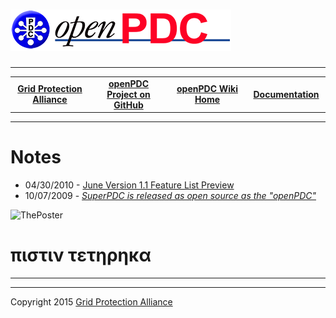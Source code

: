 <html lang="en" xmlns="http://www.w3.org/1999/xhtml">
<head>
<meta charset="utf-8" />
</head>
<body>
<!--HtmlToGmd.Body-->
<h1><a href="https://github.com/GridProtectionAlliance/openPDC/tree/master/Source/Documentation/wiki/openPDC_Home.md"><img src="https://github.com/GridProtectionAlliance/openPDC/blob/master/Source/Documentation/wiki/openPDC_Logo.png" alt="The Open Source Phasor Data Concentrator" /></a></h1>
<hr />
<div id="NavigationMenu">
<table style="width: 100%; border-collapse: collapse; border: 0px solid gray;">
<tr>
<td style="width: 25%; text-align:center;"><b><a href="http://www.gridprotectionalliance.org">Grid Protection Alliance</a></b></td>
<td style="width: 25%; text-align:center;"><b><a href="https://github.com/GridProtectionAlliance/openPDC">openPDC Project on GitHub</a></b></td>
<td style="width: 25%; text-align:center;"><b><a href="https://github.com/GridProtectionAlliance/openPDC/tree/master/Source/Documentation/wiki/openPDC_Home.md">openPDC Wiki Home</a></b></td>
<td style="width: 25%; text-align:center;"><b><a href="https://github.com/GridProtectionAlliance/openPDC/tree/master/Source/Documentation/wiki/openPDC_Documentation_Home.md">Documentation</a></b></td>
</tr>
</table>
</div>
<hr />
<!--/HtmlToGmd.Body-->
<div class="WikiContent">
<div class="wikidoc">
<h1>Notes</h1>
<ul>
<li>04/30/2010 - <a href="/wikipage?title=June1.1FeatureList&referringTitle=Code%20Blog">
June Version 1.1 Feature List Preview</a> </li><li>10/07/2009 - <em><a href="http://www.tva.gov/news/releases/octdec09/data_collection_software.htm">SuperPDC is released as open source as the &quot;openPDC&quot;</a></em>&nbsp;&nbsp;
</li></ul>
<p><img src="http://download.codeplex.com/Download?ProjectName=openpdc&DownloadId=392959" alt="ThePoster" width="800" height="550"></p>
<h1>&pi;&iota;&sigma;&tau;&iota;&nu; &tau;&epsilon;&tau;&eta;&rho;&eta;&kappa;&alpha;</h1>
</div>
</div>
<div id="footer">
<hr />
</div>
<!--HtmlToGmd.Foot-->
<div id="copyright">
<hr />
Copyright 2015 <a href="http://www.gridprotectionalliance.org">Grid Protection Alliance</a>
</div>
<!--/HtmlToGmd.Foot-->
</body>
</html>

